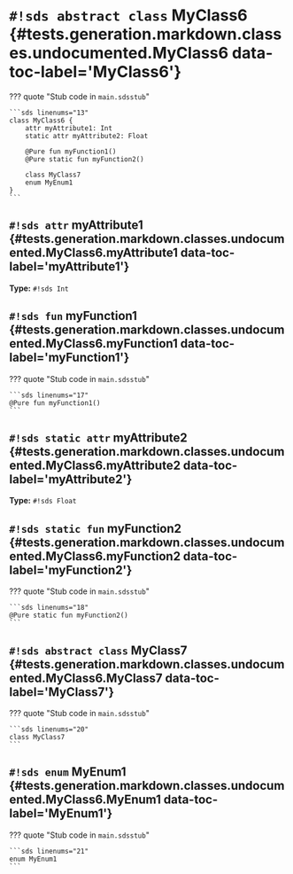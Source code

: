 # `#!sds abstract class` MyClass6 {#tests.generation.markdown.classes.undocumented.MyClass6 data-toc-label='MyClass6'}

??? quote "Stub code in `main.sdsstub`"

    ```sds linenums="13"
    class MyClass6 {
        attr myAttribute1: Int
        static attr myAttribute2: Float
    
        @Pure fun myFunction1()
        @Pure static fun myFunction2()
    
        class MyClass7
        enum MyEnum1
    }
    ```

## `#!sds attr` myAttribute1 {#tests.generation.markdown.classes.undocumented.MyClass6.myAttribute1 data-toc-label='myAttribute1'}

**Type:** `#!sds Int`

## `#!sds fun` myFunction1 {#tests.generation.markdown.classes.undocumented.MyClass6.myFunction1 data-toc-label='myFunction1'}

??? quote "Stub code in `main.sdsstub`"

    ```sds linenums="17"
    @Pure fun myFunction1()
    ```

## `#!sds static attr` myAttribute2 {#tests.generation.markdown.classes.undocumented.MyClass6.myAttribute2 data-toc-label='myAttribute2'}

**Type:** `#!sds Float`

## `#!sds static fun` myFunction2 {#tests.generation.markdown.classes.undocumented.MyClass6.myFunction2 data-toc-label='myFunction2'}

??? quote "Stub code in `main.sdsstub`"

    ```sds linenums="18"
    @Pure static fun myFunction2()
    ```

## `#!sds abstract class` MyClass7 {#tests.generation.markdown.classes.undocumented.MyClass6.MyClass7 data-toc-label='MyClass7'}

??? quote "Stub code in `main.sdsstub`"

    ```sds linenums="20"
    class MyClass7
    ```

## `#!sds enum` MyEnum1 {#tests.generation.markdown.classes.undocumented.MyClass6.MyEnum1 data-toc-label='MyEnum1'}

??? quote "Stub code in `main.sdsstub`"

    ```sds linenums="21"
    enum MyEnum1
    ```
